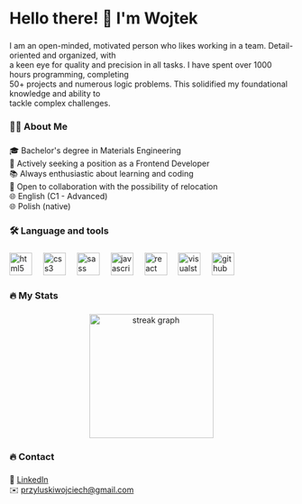 <h1 align="left">Hello there! 👋 I'm Wojtek</h1>

###

<p align="left">I am an open-minded, motivated person who likes working in a team. Detail-oriented and organized, with<br>a keen eye for quality and precision in all tasks. I have spent over 1000 hours programming, completing<br>50+ projects and numerous logic problems. This solidified my foundational knowledge and ability to<br>tackle complex challenges.</p>

###

<h3 align="left">👩‍💻  About Me</h3>

###

<p align="left">🎓 Bachelor's degree in Materials Engineering<br>💼 Actively seeking a position as a Frontend Developer<br>📚 Always enthusiastic about learning and coding<br>🤝 Open to collaboration with the possibility of relocation<br>🌐 English (C1 - Advanced)<br>🌐 Polish (native)</p>

###

<h3 align="left">🛠 Language and tools</h3>

###

<div align="left">
  <img src="https://cdn.jsdelivr.net/gh/devicons/devicon/icons/html5/html5-original.svg" height="40" alt="html5 logo"  />
  <img width="12" />
  <img src="https://cdn.jsdelivr.net/gh/devicons/devicon/icons/css3/css3-original.svg" height="40" alt="css3 logo"  />
  <img width="12" />
  <img src="https://cdn.jsdelivr.net/gh/devicons/devicon/icons/sass/sass-original.svg" height="40" alt="sass logo"  />
  <img width="12" />
  <img src="https://cdn.jsdelivr.net/gh/devicons/devicon/icons/javascript/javascript-original.svg" height="40" alt="javascript logo"  />
  <img width="12" />
  <img src="https://cdn.jsdelivr.net/gh/devicons/devicon/icons/react/react-original.svg" height="40" alt="react logo"  />
  <img width="12" />
  <img src="https://cdn.jsdelivr.net/gh/devicons/devicon/icons/visualstudio/visualstudio-plain.svg" height="40" alt="visualstudio logo"  />
  <img width="12" />
  <img src="https://cdn.jsdelivr.net/gh/devicons/devicon/icons/github/github-original.svg" height="40" alt="github logo"  />
</div>

###

<h3 align="left">🔥   My Stats</h3>

###

<div align="center">
  <img src="https://streak-stats.demolab.com?user=przwojwwp&locale=en&mode=daily&theme=dark&hide_border=false&border_radius=5&order=3" height="220" alt="streak graph"  />
</div>

###

<h3 align="left">🔥   Contact</h3>

###

<p align="left">
  🔗 <a href="https://www.linkedin.com/in/wojciech-przy%C5%82uski-37001a263/">LinkedIn</a>
  <br />
  ✉️ <a href="mailto:przyluskiwojciech@gmail.com">przyluskiwojciech@gmail.com</a>
</p>

###
